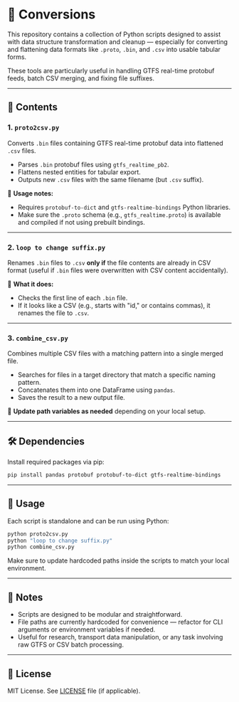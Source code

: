 
# 🧰 Conversions

This repository contains a collection of Python scripts designed to assist with data structure transformation and cleanup — especially for converting and flattening data formats like `.proto`, `.bin`, and `.csv` into usable tabular forms.

These tools are particularly useful in handling GTFS real-time protobuf feeds, batch CSV merging, and fixing file suffixes.

---

## 📁 Contents

### 1. `proto2csv.py`
Converts `.bin` files containing GTFS real-time protobuf data into flattened `.csv` files.

- Parses `.bin` protobuf files using `gtfs_realtime_pb2`.
- Flattens nested entities for tabular export.
- Outputs new `.csv` files with the same filename (but `.csv` suffix).

📌 **Usage notes:**
- Requires `protobuf-to-dict` and `gtfs-realtime-bindings` Python libraries.
- Make sure the `.proto` schema (e.g., `gtfs_realtime.proto`) is available and compiled if not using prebuilt bindings.

---

### 2. `loop to change suffix.py`
Renames `.bin` files to `.csv` **only if** the file contents are already in CSV format (useful if `.bin` files were overwritten with CSV content accidentally).

📌 **What it does:**
- Checks the first line of each `.bin` file.
- If it looks like a CSV (e.g., starts with "id," or contains commas), it renames the file to `.csv`.

---

### 3. `combine_csv.py`
Combines multiple CSV files with a matching pattern into a single merged file.

- Searches for files in a target directory that match a specific naming pattern.
- Concatenates them into one DataFrame using `pandas`.
- Saves the result to a new output file.

📌 **Update path variables as needed** depending on your local setup.

---

## 🛠 Dependencies

Install required packages via pip:

```bash
pip install pandas protobuf protobuf-to-dict gtfs-realtime-bindings
```

---

## 📝 Usage

Each script is standalone and can be run using Python:

```bash
python proto2csv.py
python "loop to change suffix.py"
python combine_csv.py
```

Make sure to update hardcoded paths inside the scripts to match your local environment.

---

## 📌 Notes

- Scripts are designed to be modular and straightforward.
- File paths are currently hardcoded for convenience — refactor for CLI arguments or environment variables if needed.
- Useful for research, transport data manipulation, or any task involving raw GTFS or CSV batch processing.

---

## 📄 License

MIT License. See [LICENSE](LICENSE) file (if applicable).
